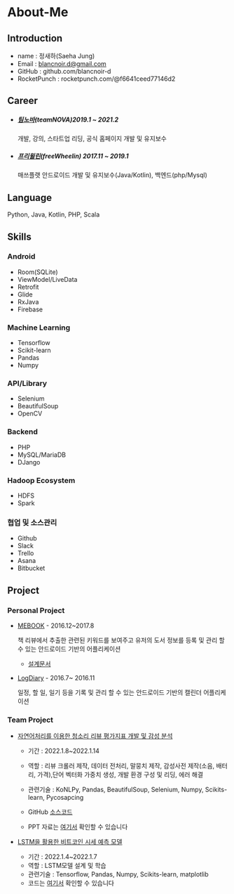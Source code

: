 # About-Me
## Introduction
- name : 정새하(Saeha Jung)
- Email : blancnoir.d@gmail.com
- GitHub : github.com/blancnoir-d
- RocketPunch : rocketpunch.com/@f6641ceed77146d2



## Career 
- ##### [팀노바](https://teamnova.co.kr/index2.php)(teamNOVA)2019.1 ~ 2021.2
  개발, 강의, 스타트업 리딩, 공식 홈페이지 개발 및 유지보수 

  

- ##### [프리윌린](https://freewheelin-recruit.oopy.io/)(freeWheelin) 2017.11 ~ 2019.1
  매쓰플랫 안드로이드 개발 및 유지보수(Java/Kotlin), 백엔드(php/Mysql)



## Language

 Python, Java, Kotlin, PHP, Scala



## Skills 

### Android
- Room(SQLite)
- ViewModel/LiveData
- Retrofit
- Glide
- RxJava
- Firebase

### Machine Learning
- Tensorflow
- Scikit-learn
- Pandas
- Numpy

### API/Library

- Selenium
- BeautifulSoup
- OpenCV



### Backend

- PHP
- MySQL/MariaDB
- DJango



### Hadoop Ecosystem

- HDFS
- Spark



### 협업 및 소스관리

- Github
- Slack
- Trello
- Asana
- Bitbucket


## Project
### Personal Project
- [MEBOOK](https://github.com/blancnoir-d/Portfolio/blob/main/2016/portfolio_mebook_%EC%B6%95%EC%86%8C%EB%B3%B8.pdf)   -  2016.12~2017.8
    
    책 리뷰에서 추출한 관련된 키워드를 보여주고 유저의 도서 정보를 등록 및 관리 할 수 있는 안드로이드 기반의 어플리케이션
    
    - [설계문서](2016/빅데이터_설계_문서.pdf)
- [LogDiary](https://github.com/blancnoir-d/Portfolio/blob/main/2016/portfolio_logdiary_%EC%B6%95%EC%86%8C%EB%B3%B8.pdf)  -  2016.7~ 2016.11
    
    일정, 할 일, 일기 등을 기록 및 관리 할 수 있는 안드로이드 기반의 캘린더 어플리케이션
### Team Project
- [자연어처리를 이용한 청소리 리뷰 평가지표 개발 및 감성 분석](https://ringed-fireplant-2f0.notion.site/10b26e46c11c4d8ba3d0db3c59d50d80)
    
    - 기간 : 2022.1.8~2022.1.14
    - 역할 : 리뷰 크롤러 제작, 데이터 전처리, 말뭉치 제작, 감성사전 제작(소음, 배터리, 가격),단어 벡터화 가중치 생성, 개발 환경 구성 및 리딩, 에러 해결
    - 관련기술 : KoNLPy, Pandas, BeautifulSoup, Selenium, Numpy, Scikits-learn, Pycosapcing
    
    - GitHub [소스코드](https://github.com/Growing3Team/Vacuum-cleaner_Natural-language)
    - PPT 자료는 [여기서](2022/3355_cleaner.pdf) 확인할 수 있습니다
    
- [LSTM을 활용한 비트코인 시세 예측 모델](https://ringed-fireplant-2f0.notion.site/LSTM-658653bad85e4ee2abc31eee8825a866)
    
    - 기간 : 2022.1.4~2022.1.7
    - 역할 : LSTM모델 설계 및 학습
    - 관련기술 : Tensorflow, Pandas, Numpy, Scikits-learn, matplotlib
    - 코드는 [여기서](2022/bitcoin_LSTM.ipynb) 확인할 수 있습니다
